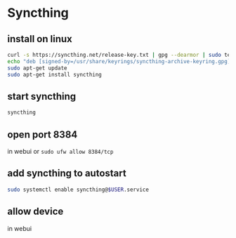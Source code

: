 
# Syncthing

## install on linux

```bash
curl -s https://syncthing.net/release-key.txt | gpg --dearmor | sudo tee /usr/share/keyrings/syncthing-archive-keyring.gpg >/dev/null
echo "deb [signed-by=/usr/share/keyrings/syncthing-archive-keyring.gpg] https://apt.syncthing.net/ syncthing stable" | sudo tee /etc/apt/sources.list.d/syncthing.list
sudo apt-get update
sudo apt-get install syncthing
```

## start syncthing

```bash
syncthing
```

## open port 8384

in webui or `sudo ufw allow 8384/tcp`

## add syncthing to autostart

```bash
sudo systemctl enable syncthing@$USER.service
```

## allow device

in webui
